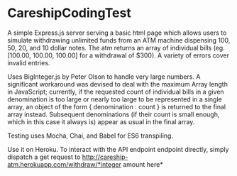 # CareshipCodingTest

A simple Express.js server serving a basic html page which allows users to simulate withdrawing unlimited funds from an ATM machine dispensing 100, 50, 20, and 10 dollar notes. The atm returns an array of individual bills (eg. [100.00, 100.00, 100.00] for a withdrawal of $300). A variety of errors cover invalid entries.

Uses BigInteger.js by Peter Olson to handle very large numbers. A significant workaround was devised to deal with the maximum Array length in JavaScript; currently, if the requested count of individual bills in a given denomination is too large or nearly too large to be represented in a single array, an object of the form { denomination : count } is returned to the final array instead. Subsequent denominations (if their count is small enough, which in this case it always is) appear as usual in the final array.

Testing uses Mocha, Chai, and Babel for ES6 transpiling.

Use it on Heroku. To interact with the API endpoint endpoint directly, simply dispatch a get request to http://careship-atm.herokuapp.com/withdraw/*integer amount here*

